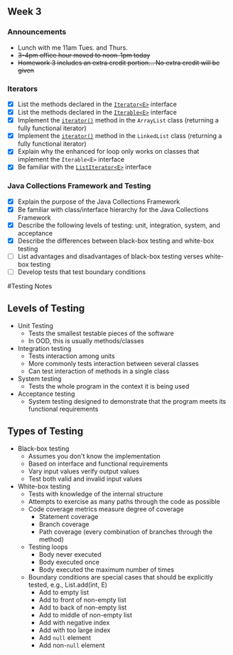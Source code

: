## Week 3

### Announcements
* Lunch with me 11am Tues. and Thurs.
* ~~3-4pm office hour moved to noon-1pm today~~
* ~~Homework 3 includes an extra credit portion... No extra credit will be given~~

### Iterators
* [x] List the methods declared in the [`Iterator<E>`](http://javadoc.taylorial.com/java.base/util/Iterator.html) interface
* [x] List the methods declared in the [`Iterable<E>`](http://javadoc.taylorial.com/java.base/lang/Iterable.html) interface
* [x] Implement the [`iterator()`](http://javadoc.taylorial.com/java.base/util/List.html#iterator%28%29) method in the `ArrayList` class (returning a fully functional iterator)
* [x] Implement the [`iterator()`](http://javadoc.taylorial.com/java.base/util/List.html#iterator%28%29) method in the `LinkedList` class (returning a fully functional iterator)
* [x] Explain why the enhanced for loop only works on classes that implement the `Iterable<E>` interface
* [x] Be familiar with the [`ListIterator<E>`](http://javadoc.taylorial.com/java.base/util/ListIterator.html) interface

### Java Collections Framework and Testing
* [x] Explain the purpose of the Java Collections Framework
* [x] Be familiar with class/interface hierarchy for the Java Collections Framework
* [x] Describe the following levels of testing: unit, integration, system, and acceptance
* [x] Describe the differences between black-box testing and white-box testing
* [ ] List advantages and disadvantages of black-box testing verses white-box testing
* [ ] Develop tests that test boundary conditions

#Testing Notes
## Levels of Testing
* Unit Testing
  - Tests the smallest testable pieces of the software
  - In OOD, this is usually methods/classes
* Integration testing
  - Tests interaction among units
  - More commonly tests interaction between several classes
  - Can test interaction of methods in a single class
* System testing
  - Tests the whole program in the context it is being used
* Acceptance testing
  - System testing designed to demonstrate that the program meets its functional requirements
    
## Types of Testing
* Black-box testing
  - Assumes you don't know the implementation
  - Based on interface and functional requirements
  - Vary input values verify output values
  - Test both valid and invalid input values
* White-box testing
  - Tests with knowledge of the internal structure
  - Attempts to exercise as many paths through the code as possible
  - Code coverage metrics measure degree of coverage
    + Statement coverage
    + Branch coverage
    + Path coverage (every combination of branches through the method)
  - Testing loops
    + Body never executed
    + Body executed once
    + Body executed the maximum number of times
  - Boundary conditions are special cases that should be explicitly tested, e.g., List.add(int, E)
    + Add to empty list
    + Add to front of non-empty list
    + Add to back of non-empty list
    + Add to middle of non-empty list
    + Add with negative index
    + Add with too large index
    + Add `null` element
    + Add non-`null` element
  

